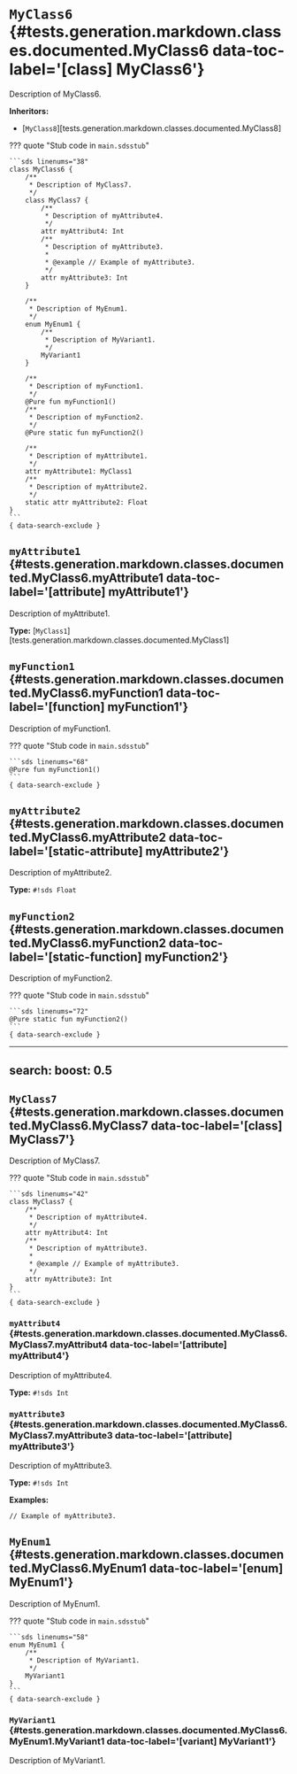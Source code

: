 [//]: # (DO NOT EDIT THIS FILE DIRECTLY. Instead, edit the corresponding stub file and execute `npm run docs:api`.)

# <code class="doc-symbol doc-symbol-class"></code> `MyClass6` {#tests.generation.markdown.classes.documented.MyClass6 data-toc-label='[class] MyClass6'}

Description of MyClass6.

**Inheritors:**

- [`MyClass8`][tests.generation.markdown.classes.documented.MyClass8]

??? quote "Stub code in `main.sdsstub`"

    ```sds linenums="38"
    class MyClass6 {
        /**
         * Description of MyClass7.
         */
        class MyClass7 {
            /**
             * Description of myAttribute4.
             */
            attr myAttribut4: Int
            /**
             * Description of myAttribute3.
             *
             * @example // Example of myAttribute3.
             */
            attr myAttribute3: Int
        }

        /**
         * Description of MyEnum1.
         */
        enum MyEnum1 {
            /**
             * Description of MyVariant1.
             */
            MyVariant1
        }

        /**
         * Description of myFunction1.
         */
        @Pure fun myFunction1()
        /**
         * Description of myFunction2.
         */
        @Pure static fun myFunction2()

        /**
         * Description of myAttribute1.
         */
        attr myAttribute1: MyClass1
        /**
         * Description of myAttribute2.
         */
        static attr myAttribute2: Float
    }
    ```
    { data-search-exclude }

## <code class="doc-symbol doc-symbol-attribute"></code> `myAttribute1` {#tests.generation.markdown.classes.documented.MyClass6.myAttribute1 data-toc-label='[attribute] myAttribute1'}

Description of myAttribute1.

**Type:** [`MyClass1`][tests.generation.markdown.classes.documented.MyClass1]

## <code class="doc-symbol doc-symbol-function"></code> `myFunction1` {#tests.generation.markdown.classes.documented.MyClass6.myFunction1 data-toc-label='[function] myFunction1'}

Description of myFunction1.

??? quote "Stub code in `main.sdsstub`"

    ```sds linenums="68"
    @Pure fun myFunction1()
    ```
    { data-search-exclude }

## <code class="doc-symbol doc-symbol-static-attribute"></code> `myAttribute2` {#tests.generation.markdown.classes.documented.MyClass6.myAttribute2 data-toc-label='[static-attribute] myAttribute2'}

Description of myAttribute2.

**Type:** `#!sds Float`

## <code class="doc-symbol doc-symbol-static-function"></code> `myFunction2` {#tests.generation.markdown.classes.documented.MyClass6.myFunction2 data-toc-label='[static-function] myFunction2'}

Description of myFunction2.

??? quote "Stub code in `main.sdsstub`"

    ```sds linenums="72"
    @Pure static fun myFunction2()
    ```
    { data-search-exclude }

---
search:
  boost: 0.5
---

## <code class="doc-symbol doc-symbol-class"></code> `MyClass7` {#tests.generation.markdown.classes.documented.MyClass6.MyClass7 data-toc-label='[class] MyClass7'}

Description of MyClass7.

??? quote "Stub code in `main.sdsstub`"

    ```sds linenums="42"
    class MyClass7 {
        /**
         * Description of myAttribute4.
         */
        attr myAttribut4: Int
        /**
         * Description of myAttribute3.
         *
         * @example // Example of myAttribute3.
         */
        attr myAttribute3: Int
    }
    ```
    { data-search-exclude }

### <code class="doc-symbol doc-symbol-attribute"></code> `myAttribut4` {#tests.generation.markdown.classes.documented.MyClass6.MyClass7.myAttribut4 data-toc-label='[attribute] myAttribut4'}

Description of myAttribute4.

**Type:** `#!sds Int`

### <code class="doc-symbol doc-symbol-attribute"></code> `myAttribute3` {#tests.generation.markdown.classes.documented.MyClass6.MyClass7.myAttribute3 data-toc-label='[attribute] myAttribute3'}

Description of myAttribute3.

**Type:** `#!sds Int`

**Examples:**

```sds hl_lines="1"
// Example of myAttribute3.
```

## <code class="doc-symbol doc-symbol-enum"></code> `MyEnum1` {#tests.generation.markdown.classes.documented.MyClass6.MyEnum1 data-toc-label='[enum] MyEnum1'}

Description of MyEnum1.

??? quote "Stub code in `main.sdsstub`"

    ```sds linenums="58"
    enum MyEnum1 {
        /**
         * Description of MyVariant1.
         */
        MyVariant1
    }
    ```
    { data-search-exclude }

### <code class="doc-symbol doc-symbol-variant"></code> `MyVariant1` {#tests.generation.markdown.classes.documented.MyClass6.MyEnum1.MyVariant1 data-toc-label='[variant] MyVariant1'}

Description of MyVariant1.
